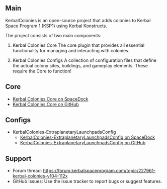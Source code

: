 ## Main

KerbalColonies is an open-source project that adds colonies to Kerbal Space Program 1 (KSP1) using Kerbal Konstructs.

The project consists of two main components:

1. Kerbal Colonies Core
The core plugin that provides all essential functionality for managing and interacting with colonies.

2. Kerbal Colonies Configs
A collection of configuration files that define the actual colony sites, buildings, and gameplay elements. These require the Core to function!

## Core
- [Kerbal Colonies Core on SpaceDock](https://spacedock.info/mod/3896/Kerbal%20Colonies%20Core)
- [Kerbal Colonies Core on GitHub](https://github.com/KerbalColonies/KerbalColoniesCore/releases/tag/v1.0.4)

## Configs
- KerbalColonies-ExtraplanetaryLaunchpadsConfig
  - [KerbalColonies-ExtraplanetaryLaunchpadsConfig on SpaceDock](https://spacedock.info/mod/3899/KerbalColonies-ExtraplanetaryLaunchpadsConfig)
  - [KerbalColonies-ExtraplanetaryLaunchpadsConfig on GitHub](https://github.com/KerbalColonies/KerbalColonies-ExtraplanetaryLaunchpadsConfig/releases/tag/v1.0.1)

## Support

- Forum thread: https://forum.kerbalspaceprogram.com/topic/227961-kerbal-colonies-v104-112x
- GitHub Issues: Use the issue tracker to report bugs or suggest features.

